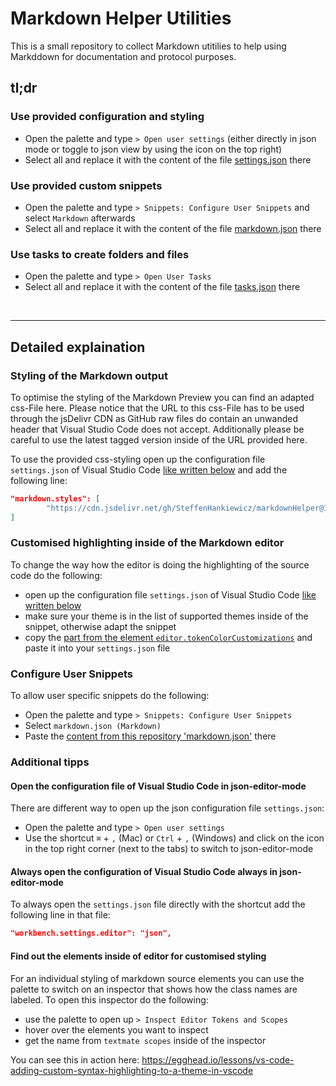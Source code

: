 # Markdown Helper Utilities
This is a small repository to collect Markdown utitilies to help using Markddown for documentation and protocol purposes.

## tl;dr
### Use provided configuration and styling
- Open the palette and type `> Open user settings` (either directly in json mode or toggle to json view by using the icon on the top right)
- Select all and replace it with the content of the file [settings.json](VisualStudioCode/settings.json) there

### Use provided custom snippets
- Open the palette and type `> Snippets: Configure User Snippets` and select `Markdown` afterwards
- Select all and replace it with the content of the file [markdown.json](VisualStudioCode/markdown.json) there

### Use tasks to create folders and files
- Open the palette and type `> Open User Tasks`
- Select all and replace it with the content of the file [tasks.json](VisualStudioCode/tasks.json) there

<br/>
<hr/>

## Detailed explaination

### Styling of the Markdown output
To optimise the styling of the Markdown Preview you can find an adapted css-File here. Please notice that the URL to this css-File has to be used through the jsDelivr CDN as GitHub raw files do contain an unwanded header that Visual Studio Code does not accept. Additionally please be careful to use the latest tagged version inside of the URL provided here.

To use the provided css-styling open up the configuration file `settings.json` of Visual Studio Code [like written below](#open-the-configuration-file-of-visual-studio-code-in-json-editor-mode) and add the following line:

```json
"markdown.styles": [
        "https://cdn.jsdelivr.net/gh/SteffenHankiewicz/markdownHelper@1.7.0/VisualStudioCode/markdown.css"
]
```

### Customised highlighting inside of the Markdown editor 
To change the way how the editor is doing the highlighting of the source code do the following:
- open up the configuration file `settings.json` of Visual Studio Code [like written below](#open-the-configuration-file-of-visual-studio-code-in-json-editor-mode)
- make sure your theme is in the list of supported themes inside of the snippet, otherwise adapt the snippet
- copy the [part from the element `editor.tokenColorCustomizations`](VisualStudioCode/settings.json#L15-L50) and paste it into your `settings.json` file

### Configure User Snippets
To allow user specific snippets do the following:
- Open the palette and type `> Snippets: Configure User Snippets`
- Select `markdown.json (Markdown)`
- Paste the [content from this repository 'markdown.json'](VisualStudioCode/markdown.json) there


### Additional tipps

#### Open the configuration file of Visual Studio Code in json-editor-mode
There are different way to open up the json configuration file `settings.json`:
- Open the palette and type `> Open user settings` 
- Use the shortcut `⌘` + `,` (Mac) or `Ctrl` + `,` (Windows) and click on the icon in the top right corner (next to the tabs) to switch to json-editor-mode


#### Always open the configuration of Visual Studio Code always in json-editor-mode
To always open the `settings.json` file directly with the shortcut add the following line in that file:

```json
"workbench.settings.editor": "json",
```

#### Find out the elements inside of editor for customised styling
For an individual styling of markdown source elements you can use the palette to switch on an inspector that shows how the class names are labeled. To open this inspector do the following:

- use the palette to open up `> Inspect Editor Tokens and Scopes` 
- hover over the elements you want to inspect
- get the name from `textmate scopes` inside of the inspector

You can see this in action here: https://egghead.io/lessons/vs-code-adding-custom-syntax-highlighting-to-a-theme-in-vscode
